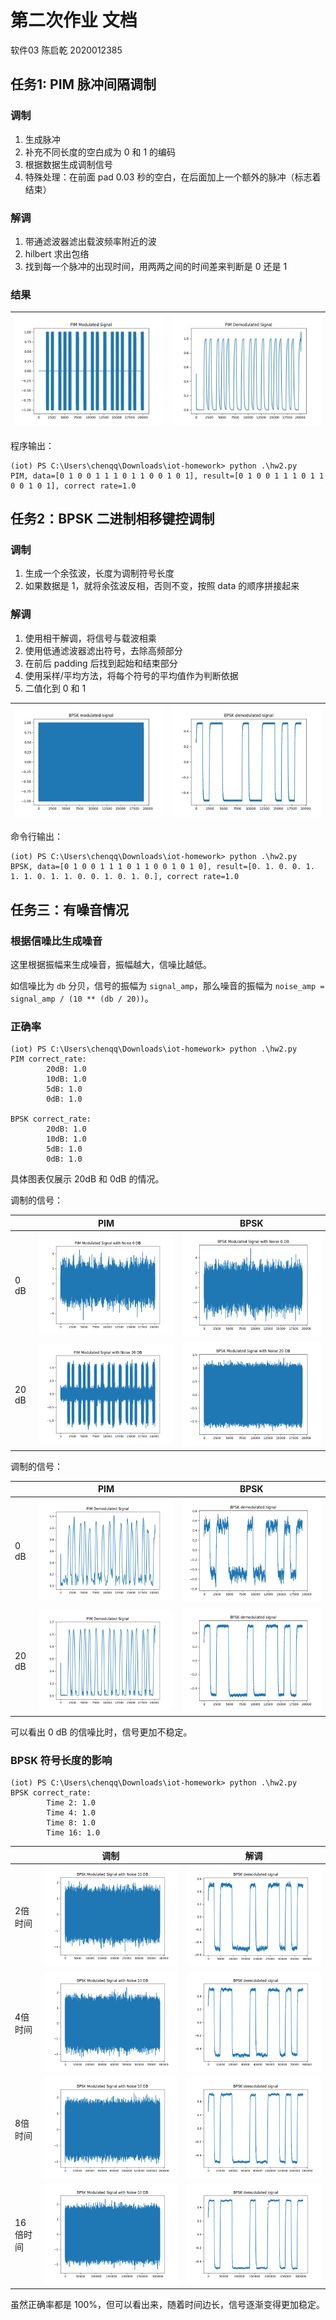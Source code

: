 # 第二次作业 文档

软件03 陈启乾 2020012385

## 任务1: PIM 脉冲间隔调制

### 调制

1. 生成脉冲
2. 补充不同长度的空白成为 0 和 1 的编码
3. 根据数据生成调制信号
4. 特殊处理：在前面 pad 0.03 秒的空白，在后面加上一个额外的脉冲（标志着结束）

### 解调

1. 带通滤波器滤出载波频率附近的波
2. hilbert 求出包络
3. 找到每一个脉冲的出现时间，用两两之间的时间差来判断是 0 还是 1

### 结果

| ![](./pim_modulated.jpeg) | ![](./pim_demodulated.jpeg) |
| ------------------------- | --------------------------- |

程序输出：

```shell
(iot) PS C:\Users\chenqq\Downloads\iot-homework> python .\hw2.py
PIM, data=[0 1 0 0 1 1 1 0 1 1 0 0 1 0 1], result=[0 1 0 0 1 1 1 0 1 1 0 0 1 0 1], correct rate=1.0
```

## 任务2：BPSK 二进制相移键控调制

### 调制

1. 生成一个余弦波，长度为调制符号长度
2. 如果数据是 1，就将余弦波反相，否则不变，按照 data 的顺序拼接起来


### 解调

1. 使用相干解调，将信号与载波相乘
2. 使用低通滤波器滤出符号，去除高频部分
3. 在前后 padding 后找到起始和结束部分
4. 使用采样/平均方法，将每个符号的平均值作为判断依据
5. 二值化到 0 和 1

| ![](./bpsk_modulated.jpeg) | ![](./bpsk_demodulated.jpeg) |
| -------------------------- | ---------------------------- |

命令行输出：

```shell
(iot) PS C:\Users\chenqq\Downloads\iot-homework> python .\hw2.py
BPSK, data=[0 1 0 0 1 1 1 0 1 1 0 0 1 0 1 0], result=[0. 1. 0. 0. 1. 1. 1. 0. 1. 1. 0. 0. 1. 0. 1. 0.], correct rate=1.0
```

## 任务三：有噪音情况

### 根据信噪比生成噪音

这里根据振幅来生成噪音，振幅越大，信噪比越低。

如信噪比为 `db` 分贝，信号的振幅为 `signal_amp`，那么噪音的振幅为 `noise_amp = signal_amp / (10 ** (db / 20))`。

### 正确率

```shell
(iot) PS C:\Users\chenqq\Downloads\iot-homework> python .\hw2.py
PIM correct_rate:
        20dB: 1.0
        10dB: 1.0
        5dB: 1.0
        0dB: 1.0

BPSK correct_rate:
        20dB: 1.0
        10dB: 1.0
        5dB: 1.0
        0dB: 1.0
```


具体图表仅展示 20dB 和 0dB 的情况。

调制的信号：

|       | PIM                                          | BPSK |
| ----- | -------------------------------------------- | ---- |
| 0 dB  | ![](./pim_modulated_0db.png)  |  ![](./bpsk_modulated_0db.png)    |
| 20 dB | ![](./pim_modulated_20db.png) |  ![](./bpsk_modulated_20db.png)    |

调制的信号：

|       | PIM                                          | BPSK |
| ----- | -------------------------------------------- | ---- |
| 0 dB  | ![](./pim_demodulated_0db.png)  |  ![](./bpsk_demodulated_0db.png)    |
| 20 dB | ![](./pim_demodulated_20db.png) |  ![](./bpsk_demodulated_20db.png)    |

可以看出 0 dB 的信噪比时，信号更加不稳定。

### BPSK 符号长度的影响

```shell
(iot) PS C:\Users\chenqq\Downloads\iot-homework> python .\hw2.py
BPSK correct_rate:
        Time 2: 1.0
        Time 4: 1.0
        Time 8: 1.0
        Time 16: 1.0
```

|      |  调制    | 解调     |
| ---- | ---- | ---- |
|  2倍时间    | ![](2_m.png) | ![](2_de.png)     |
|  4倍时间    |  ![](4_m.png)    | ![](4_de.png)     |
|  8倍时间    |   ![](8_m.png)   | ![](8_de.png)     |
|  16倍时间    |   ![](16_m.png)   |  ![](16_de.png)    |

虽然正确率都是 100%，但可以看出来，随着时间边长，信号逐渐变得更加稳定。
